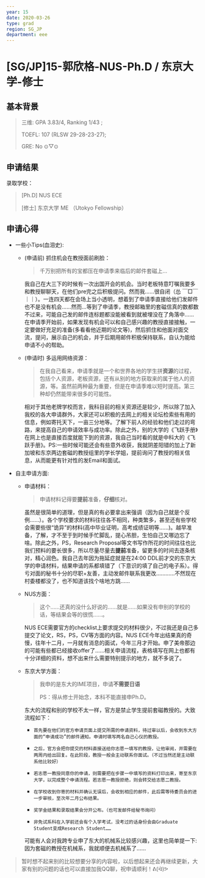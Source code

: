 ```yaml
---
year: 15
date: 2020-03-26
type: grad
region: SG_JP
department: eee
---
```


# \[SG/JP\]15-郭欣格-NUS-Ph.D / 东京大学-修士

## 基本背景

> 三维: GPA 3.83/4, Ranking 1/43 ;
>
> TOEFL: 107 (RLSW 29-28-23-27\);
>
> GRE: No ⊙▽⊙

## 申请结果

录取学校：

> [Ph.D] NUS ECE
>
> [修士] 东京大学 ME （Utokyo Fellowship）

## 申请心得

- 一些小Tips(血泪史):

  - (申请前) 抓住机会在教授面前刷脸：

    > 千万别把所有的宝都压在申请季来临后的邮件套磁上...

    我自己在大三下的时候有一次出国开会的机会。当时老板特意叮嘱我要多和教授聊聊天，在他们pre完之后积极提问。然而我……很自闭（怂 ￣□￣｜｜）。一连四天都在会场上当小透明，想着到了申请季直接给他们发邮件也不是没有机会……然而…等到了申请季，教授邮箱里的套磁信真的数都数不过来，可能自己发的邮件连标题都没能被看到就被埋没在了角落中……在申请季开始前，如果发现有机会可以和自己感兴趣的教授直接接触，一定要做好充足的准备(多看看他近期的论文等)，然后抓住和他面对面交流，提问，展示自己的机会，并于后期用邮件积极保持联系，自认为能给申请不小的帮助。

  - (申请时) 多运用网络资源：

    > 在我自己看来，申请季就是一个和世界各地的学生拼**资源**的过程，包括个人资源，老板资源，还有从别的地方获取来的属于他人的资源，等。虽然前两种最为重要，但是在申请季难以短时提高。第三种却仍然能带来很多的可能性。

    相对于其他老牌学校而言，我科目前的相关资源还是较少，所以除了加入我校的各大申请群外，大家还可以积极的去网上的相关论坛检索些有用的信息，例如寄托天下，一亩三分地等。了解下前人的经验和他们走过的弯路，来提高自己的申请效率与成功率。除此之外，别的大学的《飞跃手册》在网上也是直接百度就能下到的资源，我自己当时看的就是中科大的《飞跃手册》。PS:一些时候可能还会有些意外收获，我就阴差阳错的加上了新加坡和东京两边套磁的教授组里的学长学姐，提前询问了教授的相关信息，从而能更有针对性的发Email和面试。

- 自主申请方面:

  - 申请材料：

    > 申请材料记得要**提前**准备，**仔细**核对。

    虽然是很简单的道理，但是真的有必要拿出来强调（因为自己就是个反例……）。各个学校要求的材料往往各不相同，种类繁多，甚至还有些学校会需要些很“诡异”的材料(高中毕业证明，高考成绩证明等……)。越早准备，了解，才不至于到时候手忙脚乱，提心吊胆，生怕自己又哪边忘了啥。除此之外，PS，Research Proposal等文书写作所花的时间往往也比我们预料的要长很多，所以尽量尽量去**提前**准备，留更多的时间去逐条核对，精心润色。我自己去年因为拖延症就是在24:00 DDL前才交的东京大学的申请材料，结果申请的系都填错了（下意识的填了自己的电子系）。得亏对面的秘书十分的尽职+友善，主动发邮件联系我更改…………不然现在村委楼都没了，也不知道该找个啥地方跳……

  - NUS方面：

    > 这个……还真的没什么好说的……就是……如果没有申别的学校的话，等结果会等的很慌……。

    NUS ECE需要官方的checklist上要求提交的材料很少，不过我还是自己多提交了论文，RS，PS，CV等方面的内容。NUS ECE今年出结果真的奇慢，往年十二月，一月就有消息的面试，今年三月才开始。申了美帝那边的可能有些都已经接收offer了……相关申请流程，表格填写在网上也都有十分详细的资料，想不出来什么需要特别提示的地方，就不多说了。

  - 东京大学方面：

    > 我申的是东大的IME项目，申请**不需要日语**
    >
    > PS：得从修士开始念，本科不能直接申Ph.D。

    东大的流程和别的学校不太一样，官方是禁止学生提前套磁教授的。大致流程如下：

    -     首先要在他们的官方申请页面上提交所需的申请资料，待过审以后，会收到东大方面的“申请成功”的邮件通知。申请时填写两名自己心仪的教授。

    -     之后，官方会把你提交的材料直接送给你志愿一填写的教授，让他审阅，并需要在两周内给出回复。在此阶段，教授一般会主动联系你面试。（不过当然还是主动联系他比较好）

    -     若志愿一教授同意你的申请，则需要把在步骤一中填写的资料打印出来，寄至东京大学，以完成整个申请流程。若志愿一教授拒绝，则会转交给志愿二教授。

    -     在学校收到你寄的材料并确认无误后，会收到相应的邮件，此后需等待委员会的进一步审核，至次年二月公布结果。

    -     奖学金结果和录取结果会分开公布。（也可发邮件给秘书询问）

    -     非免试系科在入学前还会有个入学考试，没考过的话身份会由Graduate Student变成Research Student……

    可能有人会对我跨专业申了东大的机械系比较感兴趣，这里也简单提一下:因为套磁的教授在机械系，我就顺便去机械系了……

> 暂时想不起来别的比较想要分享的内容啦，以后想起来还会再继续更新，大家有别的问题的话也可以直接加我QQ聊，祝申请顺利！ᕕ(ᐛ)ᕗ
